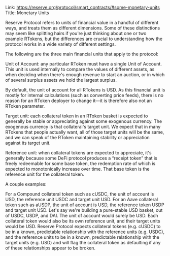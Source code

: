 Link: https://reserve.org/protocol/smart_contracts/#some-monetary-units
Title: Monetary Units

Reserve Protocol refers to units of financial value in a handful of different ways, and treats them as different dimensions. Some of these distinctions may seem like splitting hairs if you're just thinking about one or two example RTokens, but the differences are crucial to understanding how the protocol works in a wide variety of different settings.

The following are the three main financial units that apply to the protocol:

Unit of Account: any particular RToken must have a single Unit of Account. This unit is used internally to compare the values of different assets, as when deciding when there's enough revenue to start an auction, or in which of several surplus assets we hold the largest surplus.

By default, the unit of account for all RTokens is USD. As this financial unit is mostly for internal calculations (such as converting price feeds), there is no reason for an RToken deployer to change it—it is therefore also not an RToken parameter.

Target unit: each collateral token in an RToken basket is expected to generally be stable or appreciating against some exogenous currency. The exogenous currency is that collateral's target unit. We expect that in many RTokens that people actually want, all of those target units will be the same, and we can speak of the RToken maintaining stability or appreciation against its target unit.

Reference unit: when collateral tokens are expected to appreciate, it's generally because some DeFi protocol produces a “receipt token” that is freely redeemable for some base token, the redemption rate of which is expected to monotonically increase over time. That base token is the reference unit for the collateral token.

A couple examples:

For a Compound collateral token such as cUSDC, the unit of account is USD, the reference unit USDC and target unit USD.
For an Aave collateral token such as aUSDP, the unit of account is USD, the reference token USDP and target unit USD.
Let's say we're building a pure-stable USD basket, out of USDC, USDP, and DAI. The unit of account would surely be USD. Each collateral token would also be its own reference unit, and their target units would be USD.
Reserve Protocol expects collateral tokens (e.g. cUSDC) to be in a known, predictable relationship with the reference units (e.g. USDC), and the reference units to be in a known, predictable relationship with the target units (e.g. USD) and will flag the collateral token as defaulting if any of these relationships appear to be broken.
